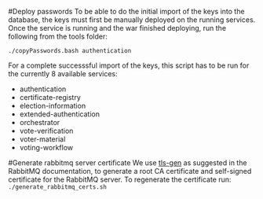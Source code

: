 #Deploy passwords
To be able to do the initial import of the keys into the database, the keys must first be manually deployed on the running services.
Once the service is running and the war finished deploying, run the following from the tools folder:

```./copyPasswords.bash authentication```

For a complete successsful import of the keys, this script has to be run for the currently 8 available services:
* authentication
* certificate-registry
* election-information
* extended-authentication
* orchestrator
* vote-verification
* voter-material
* voting-workflow

#Generate rabbitmq server certificate
We use [tls-gen](https://github.com/michaelklishin/tls-gen) as suggested in the RabbitMQ documentation, to generate a root CA certificate and self-signed certificate for the RabbitMQ server. To regenerate the certificate run:
`./generate_rabbitmq_certs.sh`